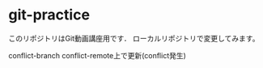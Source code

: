 # git-practice
このリポジトリはGit動画講座用です．
ローカルリポジトリで変更してみます。

conflict-branch
conflict-remote上で更新(conflict発生)
